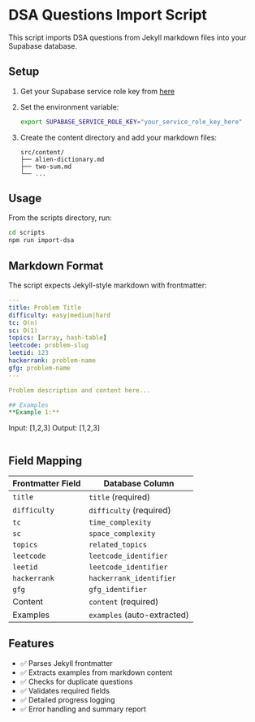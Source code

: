 # DSA Questions Import Script

This script imports DSA questions from Jekyll markdown files into your Supabase database.

## Setup

1. Get your Supabase service role key from [here](https://supabase.com/dashboard/project/nzjcbqwffrnpgebuntvh/settings/api)

2. Set the environment variable:
   ```bash
   export SUPABASE_SERVICE_ROLE_KEY="your_service_role_key_here"
   ```

3. Create the content directory and add your markdown files:
   ```
   src/content/
   ├── alien-dictionary.md
   ├── two-sum.md
   └── ...
   ```

## Usage

From the scripts directory, run:

```bash
cd scripts
npm run import-dsa
```

## Markdown Format

The script expects Jekyll-style markdown with frontmatter:

```yaml
---
title: Problem Title
difficulty: easy|medium|hard
tc: O(n)
sc: O(1)
topics: [array, hash-table]
leetcode: problem-slug
leetid: 123
hackerrank: problem-name
gfg: problem-name
---

Problem description and content here...

## Examples
**Example 1:**
```
Input: [1,2,3]
Output: [1,2,3]
```
```

## Field Mapping

| Frontmatter Field | Database Column |
|-------------------|-----------------|
| `title` | `title` (required) |
| `difficulty` | `difficulty` (required) |
| `tc` | `time_complexity` |
| `sc` | `space_complexity` |
| `topics` | `related_topics` |
| `leetcode` | `leetcode_identifier` |
| `leetid` | `leetcode_identifier` |
| `hackerrank` | `hackerrank_identifier` |
| `gfg` | `gfg_identifier` |
| Content | `content` (required) |
| Examples | `examples` (auto-extracted) |

## Features

- ✅ Parses Jekyll frontmatter
- ✅ Extracts examples from markdown content
- ✅ Checks for duplicate questions
- ✅ Validates required fields
- ✅ Detailed progress logging
- ✅ Error handling and summary report